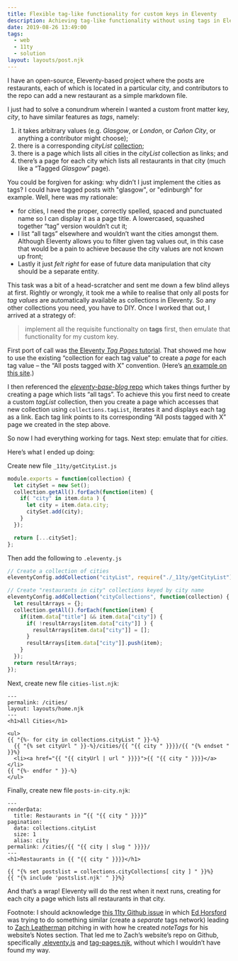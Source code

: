 ```yaml
---
title: Flexible tag-like functionality for custom keys in Eleventy
description: Achieving tag-like functionality without using tags in Eleventy
date: 2019-08-26 13:49:00
tags: 
  - web
  - 11ty
  - solution
layout: layouts/post.njk
---
```

I have an open-source, Eleventy-based project where the posts are restaurants, each of which is located in a particular city, and contributors to the repo can add a new restaurant as a simple markdown file. 

I just had to solve a conundrum wherein I wanted a custom front matter key, _city_, to have similar features as _tags_, namely: 

1. it takes arbitrary values (e.g. _Glasgow_, or _London_, or _Cañon City_, or anything a contributor might choose); 
2. there is a corresponding _cityList_ [collection](https://www.11ty.io/docs/collections/); 
3. there is a page which lists all cities in the _cityList_ collection as links; and 
4. there’s a page for each city which lists all restaurants in that city (much like a “Tagged _Glasgow_” page). 

You could be forgiven for asking: why didn’t I just implement the cities as tags? I could have tagged posts with "glasgow", or "edinburgh" for example. Well, here was my rationale:
- for cities, I need the proper, correctly spelled, spaced and punctuated name so I can display it as a page title. A lowercased, squashed together “tag” version wouldn’t cut it; 
- I list “all tags” elsewhere and wouldn’t want the cities amongst them. Although Eleventy allows you to filter given tag values out, in this case that would be a pain to achieve because the city values are not known up front;
- Lastly it just _felt right_ for ease of future data manipulation that city should be a separate entity. 

This task was a bit of a head-scratcher and sent me down a few blind alleys at first. Rightly or wrongly, it took me a while to realise that only all posts for _tag values_ are automatically available as collections in Eleventy. So any other collections you need, you have to DIY. Once I worked that out, I arrived at a strategy of:

> implement all the requisite functionalty on **tags** first, then emulate that functionality for my custom key.

First port of call was [the Eleventy _Tag Pages_ tutorial](https://www.11ty.io/docs/quicktips/tag-pages/). That showed me how to use the existing “collection for each tag value” to create a _page_ for each tag value – the “All posts tagged with X” convention. (Here’s [an example on this site](/tagged/music/).)

I then referenced the [_eleventy-base-blog_ repo](https://github.com/11ty/eleventy-base-blog) which takes things further by creating a page which lists “all tags”. To achieve this you first need to create a custom _tagList_ collection, then you create a page which accesses that new collection using `collections.tagList`, iterates it and displays each tag as a link. Each tag link points to its corresponding “All posts tagged with X” page we created in the step above.

So now I had everything working for tags. Next step: emulate that for _cities_.

Here’s what I ended up doing:

Create new file `_11ty/getCityList.js`

``` js
module.exports = function(collection) {
  let citySet = new Set();
  collection.getAll().forEach(function(item) {
    if( "city" in item.data ) {
      let city = item.data.city;  
      citySet.add(city);
    }
  });

  return [...citySet];
};
```

Then add the following to `.eleventy.js`

``` js
// Create a collection of cities
eleventyConfig.addCollection("cityList", require("./_11ty/getCityList"));

// Create "restaurants in city" collections keyed by city name
eleventyConfig.addCollection("cityCollections", function(collection) {
  let resultArrays = {};
  collection.getAll().forEach(function(item) {
    if(item.data["title"] && item.data["city"]) {
      if( !resultArrays[item.data["city"]] ) {
        resultArrays[item.data["city"]] = [];
      }
      resultArrays[item.data["city"]].push(item);
    }
  });
  return resultArrays;
});
```

Next, create new file `cities-list.njk`:

``` liquid
---
permalink: /cities/
layout: layouts/home.njk
---
<h1>All Cities</h1>

<ul>
{{ "{%- for city in collections.cityList " }}-%}
  {{ "{% set cityUrl " }}-%}/cities/{{ "{{ city " }}}}/{{ "{% endset " }}%}
  <li><a href="{{ "{{ cityUrl | url " }}}}">{{ "{{ city " }}}}</a></li>
{{ "{%- endfor " }}-%}
</ul>
```

Finally, create new file `posts-in-city.njk`:

``` liquid
---
renderData:
  title: Restaurants in “{{ "{{ city " }}}}”
pagination:
  data: collections.cityList
  size: 1
  alias: city
permalink: /cities/{{ "{{ city | slug " }}}}/
---
<h1>Restaurants in {{ "{{ city " }}}}</h1>

{{ "{% set postslist = collections.cityCollections[ city ] " }}%}
{{ "{% include 'postslist.njk' " }}%}
```

And that’s a wrap! Eleventy will do the rest when it next runs, creating for each city a page which lists all restaurants in that city.

Footnote: I should acknowledge [this 11ty Github issue](https://github.com/11ty/eleventy/issues/259) in which [Ed Horsford](https://twitter.com/edwardhorsford) was trying to do something similar (create a _separate_ tags network) leading to [Zach Leatherman](https://twitter.com/zachleat) pitching in with how he created _noteTags_ for his website’s Notes section. That led me to Zach’s website’s repo on Github, specifically [.eleventy.js](tag-pages.njk) and [tag-pages.njk](https://github.com/zachleat/zachleat.com/blob/master/web/notes/tag-pages.njk), without which I wouldn’t have found my way.

